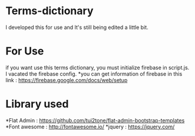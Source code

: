# Terms-dictionary
I developed this for use and It's still being edited a little bit.

# For Use
if you want use this terms dictionary, you must initialize firebase in script.js.
I vacated the firebase config.
*you can get information of firebase in this link : https://firebase.google.com/docs/web/setup

# Library used
*Flat Admin : https://github.com/tui2tone/flat-admin-bootstrap-templates
*Font awesome : http://fontawesome.io/
*jquery : https://jquery.com/

